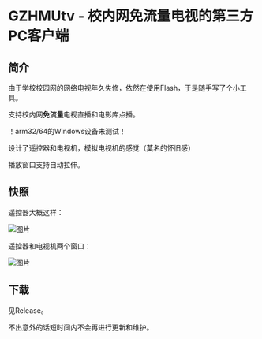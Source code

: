 # GZHMUtv - 校内网免流量电视的第三方PC客户端

## 简介

由于学校校园网的网络电视年久失修，依然在使用Flash，于是随手写了个小工具。

支持校内网**免流量**电视直播和电影库点播。

！arm32/64的Windows设备未测试！

设计了遥控器和电视机，模拟电视机的感觉（莫名的怀旧感）

播放窗口支持自动拉伸。

## 快照

遥控器大概这样：

![图片](https://user-images.githubusercontent.com/84665734/141666741-afb91007-5c39-4bb9-876e-88585b534b9c.png)

遥控器和电视机两个窗口：

![图片](https://user-images.githubusercontent.com/84665734/141666754-a3c7461b-5be4-4c5c-a33c-2f05b8283eff.png)

## 下载

见Release。

不出意外的话短时间内不会再进行更新和维护。
